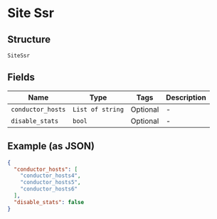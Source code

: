 
# Site Ssr

## Structure

`SiteSsr`

## Fields

| Name | Type | Tags | Description |
|  --- | --- | --- | --- |
| `conductor_hosts` | `List of string` | Optional | - |
| `disable_stats` | `bool` | Optional | - |

## Example (as JSON)

```json
{
  "conductor_hosts": [
    "conductor_hosts4",
    "conductor_hosts5",
    "conductor_hosts6"
  ],
  "disable_stats": false
}
```


